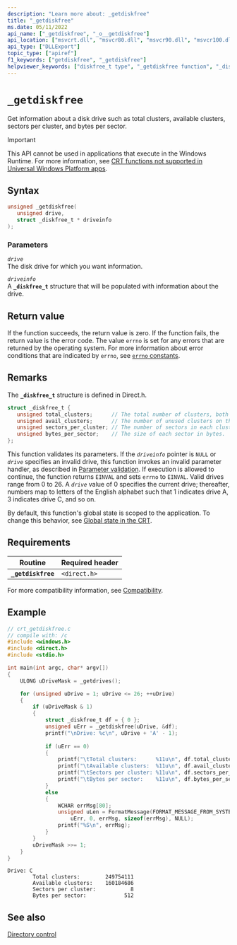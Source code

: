 ```yaml
---
description: "Learn more about: _getdiskfree"
title: "_getdiskfree"
ms.date: 05/11/2022
api_name: ["_getdiskfree", "_o__getdiskfree"]
api_location: ["msvcrt.dll", "msvcr80.dll", "msvcr90.dll", "msvcr100.dll", "msvcr100_clr0400.dll", "msvcr110.dll", "msvcr110_clr0400.dll", "msvcr120.dll", "msvcr120_clr0400.dll", "ucrtbase.dll", "api-ms-win-crt-filesystem-l1-1-0.dll"]
api_type: ["DLLExport"]
topic_type: ["apiref"]
f1_keywords: ["getdiskfree", "_getdiskfree"]
helpviewer_keywords: ["diskfree_t type", "_getdiskfree function", "_diskfree_t type", "disk size", "getdiskfree function"]
---
```

# `_getdiskfree`

Get information about a disk drive such as total clusters, available clusters, sectors per cluster, and bytes per sector.

> [!IMPORTANT]
> This API cannot be used in applications that execute in the Windows Runtime. For more information, see [CRT functions not supported in Universal Windows Platform apps](../../cppcx/crt-functions-not-supported-in-universal-windows-platform-apps.md).

## Syntax

```C
unsigned _getdiskfree(
   unsigned drive,
   struct _diskfree_t * driveinfo
);
```

### Parameters

*`drive`*\
The disk drive for which you want information.

*`driveinfo`*\
A **`_diskfree_t`** structure that will be populated with information about the drive.

## Return value

If the function succeeds, the return value is zero. If the function fails, the return value is the error code. The value `errno` is set for any errors that are returned by the operating system. For more information about error conditions that are indicated by `errno`, see [`errno` constants](../errno-constants.md).

## Remarks

The **`_diskfree_t`** structure is defined in Direct.h.

```C
struct _diskfree_t {
   unsigned total_clusters;      // The total number of clusters, both used and available, on the disk.
   unsigned avail_clusters;      // The number of unused clusters on the disk.
   unsigned sectors_per_cluster; // The number of sectors in each cluster.
   unsigned bytes_per_sector;    // The size of each sector in bytes.
};
```

This function validates its parameters. If the *`driveinfo`* pointer is `NULL` or *`drive`* specifies an invalid drive, this function invokes an invalid parameter handler, as described in [Parameter validation](../parameter-validation.md). If execution is allowed to continue, the function returns `EINVAL` and sets `errno` to `EINVAL`. Valid drives range from 0 to 26. A *`drive`* value of 0 specifies the current drive; thereafter, numbers map to letters of the English alphabet such that 1 indicates drive A, 3 indicates drive C, and so on.

By default, this function's global state is scoped to the application. To change this behavior, see [Global state in the CRT](../global-state.md).

## Requirements

| Routine | Required header |
|---|---|
| **`_getdiskfree`** | `<direct.h>` |

For more compatibility information, see [Compatibility](../compatibility.md).

## Example

```C
// crt_getdiskfree.c
// compile with: /c
#include <windows.h>
#include <direct.h>
#include <stdio.h>

int main(int argc, char* argv[]) 
{
    ULONG uDriveMask = _getdrives();

    for (unsigned uDrive = 1; uDrive <= 26; ++uDrive) 
    {
        if (uDriveMask & 1)
        {
            struct _diskfree_t df = { 0 };
            unsigned uErr = _getdiskfree(uDrive, &df);
            printf("\nDrive: %c\n", uDrive + 'A' - 1);
            
            if (uErr == 0)
            {
                printf("\tTotal clusters:      %11u\n", df.total_clusters);
                printf("\tAvailable clusters:  %11u\n", df.avail_clusters);
                printf("\tSectors per cluster: %11u\n", df.sectors_per_cluster);
                printf("\tBytes per sector:    %11u\n", df.bytes_per_sector);
            }
            else
            {
                WCHAR errMsg[80];
                unsigned uLen = FormatMessage(FORMAT_MESSAGE_FROM_SYSTEM, NULL,
                    uErr, 0, errMsg, sizeof(errMsg), NULL);
                printf("%S\n", errMsg);
            }
        }
        uDriveMask >>= 1;
    }
}
```

```Output
Drive: C
        Total clusters:        249754111
        Available clusters:    160184686
        Sectors per cluster:           8
        Bytes per sector:            512
```

## See also

[Directory control](../directory-control.md)
